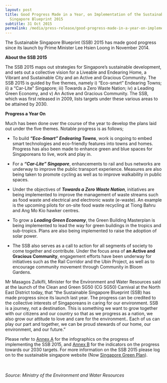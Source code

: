 ```yaml
---
layout: post
title: Good Progress Made in a Year, on Implementation of the Sustainable
  Singapore Blueprint 2015
subtitle: 31 Oct 2015
permalink: /media/press-release/good-progress-made-in-a-year-on-implementation-of-the-sustainable-singapore-blueprint-2015/
---
```

The Sustainable Singapore Blueprint (SSB) 2015 has made good progress since its launch by Prime Minister Lee Hsien Loong in November 2014.

**About the SSB 2015**

The SSB 2015 maps out strategies for Singapore’s sustainable development, and sets out a collective vision for a Liveable and Endearing Home, a Vibrant and Sustainable City and an Active and Gracious Community. The SSB 2015 is guided by five themes, namely i) “Eco-smart” Endearing Towns; ii) a “Car-Lite” Singapore; iii) Towards a Zero Waste Nation; iv) a Leading Green Economy, and v) An Active and Gracious Community. The SSB, which was first released in 2009, lists targets under these various areas to be attained by 2030.

**Progress a Year On**

Much has been done over the course of the year to develop the plans laid out under the five themes. Notable progress is as follows;

* To build ***“Eco-Smart” Endearing Towns***, work is ongoing to embed smart technologies and eco-friendly features into towns and homes. Progress has also been made to enhance green and blue spaces for Singaporeans to live, work and play in.

* For a ***“Car-Lite” Singapore***, enhancements to rail and bus networks are underway to improve the public transport experience. Measures are also being taken to promote cycling as well as to improve walkability in public spaces.

* Under the objectives of ***Towards a Zero Waste Nation***, initiatives are being implemented to improve the management of waste streams such as food waste and electrical and electronic waste (e-waste). An example is the upcoming pilots for on-site food waste recycling at Tiong Bahru and Ang Mo Kio hawker centres.

* To grow a ***Leading Green Economy***, the Green Building Masterplan is being implemented to lead the way for green buildings in the tropics and sub-tropics. Plans are also being implemented to raise the adoption of solar power.

* The SSB also serves as a call to action for all segments of society to come together and contribute. Under the focus area of **an Active and Gracious Community**, engagement efforts have been underway for initiatives such as the Rail Corridor and the Ubin Project, as well as to encourage community movement through Community in Bloom Gardens.

Mr Masagos Zulkifli, Minister for the Environment and Water Resources said at the launch of the Clean and Green SG50 (CG SG50) Carnival at the North East District today, that “the Sustainable Singapore Blueprint (SSB) has made progress since its launch last year. The progress can be credited to the collective interests of Singaporeans in caring for our environment. SSB is a journey, not a destination. This is something we want to grow together with our citizens and our country so that as we progress as a nation, we also grow our attitude to love and care for the environment.. Each of us can play our part and together, we can be proud stewards of our home, our environment, and our future.”

Please refer to [<a href="/files/docs/default-source/news-documents/ssb-press-release---annex-a-(low-res).pdf" target="_blank">Annex A</a>](/files/docs/default-source/news-documents/ssb-press-release---annex-a-(low-res).pdf) for the infographics on the progress of implementing the SSB 2015, and [Annex B](https://go.gov.sg/annexb-indicators-on-the-progress-towards-our-2030-targets) for the indicators on the progress towards our 2030 targets. For more information on the SSB 2015 please log on to the sustainable singapore website (Now [Singapore Green Plan](https://www.greenplan.gov.sg/)).

<br><br>
*Source: Ministry of the Environment and Water Resources*
